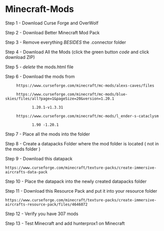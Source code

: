 # Minecraft-Mods
Step 1 - Download Curse Forge and OverWolf

Step 2 - Download Better Minecraft Mod Pack

Step 3 - Remove everything *BESIDES* the .connector folder

Step 4 - Download All the Mods (click the green button *code* and click download ZIP)  

Step 5 - *delete* the mods.html file

Step 6 - Download the mods from 

         https://www.curseforge.com/minecraft/mc-mods/alexs-caves/files

         https://www.curseforge.com/minecraft/mc-mods/blue-skies/files/all?page=1&pageSize=20&version=1.20.1

            	1.20.1-v1.3.31

         https://www.curseforge.com/minecraft/mc-mods/l_ender-s-cataclysm
	
             	1.90 -1.20.1

Step 7 - Place all the mods into the folder

Step 8 - Create a datapacks Folder where the mod folder is located ( not in the mods folder )

Step 9 - Download this datapack

	https://www.curseforge.com/minecraft/texture-packs/create-immersive-aircrafts-data-pack

Step 10 - Place the datapack into the newly created datapacks folder

Step 11 - Download this Resource Pack and put it into your resource folder

	https://www.curseforge.com/minecraft/texture-packs/create-immersive-aircrafts-resource-pack/files/4646072
Step 12 - Verify you have 307 mods

Step 13 - Test Minecraft and add hunterprox1 on Minecraft
